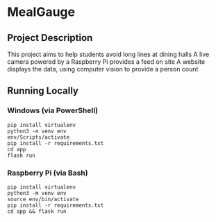 # MealGauge
## Project Description

This project aims to help students avoid long lines at dining halls
A live camera powered by a Raspberry Pi provides a feed on site
A website displays the data, using computer vision to provide a person count


## Running Locally
### Windows (via PowerShell)
```
pip install virtualenv
python3 -m venv env
env/Scripts/activate
pip install -r requirements.txt
cd app
flask run
```

### Raspberry Pi (via Bash)
```
pip install virtualenv
python3 -m venv env
source env/bin/activate
pip install -r requirements.txt
cd app && flask run
```
